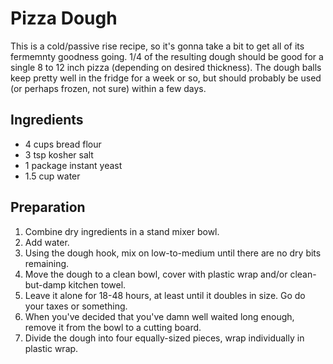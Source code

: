 # Pizza Dough #

This is a cold/passive rise recipe, so it's gonna take a bit to get all of its fermemnty goodness going. 1/4 of the resulting dough should be good for a single 8 to 12 inch pizza (depending on desired thickness). The dough balls keep pretty well in the fridge for a week or so, but should probably be used (or perhaps frozen, not sure) within a few days.

## Ingredients ##

* 4 cups bread flour
* 3 tsp kosher salt
* 1 package instant yeast
* 1.5 cup water

## Preparation ##

1. Combine dry ingredients in a stand mixer bowl.
2. Add water.
3. Using the dough hook, mix on low-to-medium until there are no dry bits remaining.
4. Move the dough to a clean bowl, cover with plastic wrap and/or clean-but-damp kitchen towel.
5. Leave it alone for 18-48 hours, at least until it doubles in size. Go do your taxes or something.
6. When you've decided that you've damn well waited long enough, remove it from the bowl to a cutting board.
7. Divide the dough into four equally-sized pieces, wrap individually in plastic wrap.
